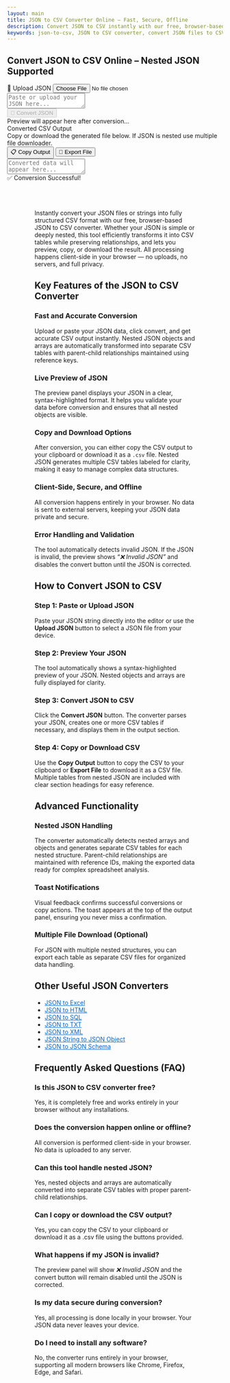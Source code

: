 ```yaml
---
layout: main
title: JSON to CSV Converter Online – Fast, Secure, Offline
description: Convert JSON to CSV instantly with our free, browser-based tool. Fast, secure, offline, and easy to use. Perfect for  everyone.
keywords: json-to-csv, JSON to CSV converter, convert JSON files to CSV, online JSON to CSV tool, free JSON to CSV
---
```


<script src="https://code.jquery.com/jquery-3.6.0.min.js"></script>
<script src="https://cdn.jsdelivr.net/npm/jsonview@1.2.0/dist/jquery.jsonview.min.js"></script>
<link href="https://cdn.jsdelivr.net/npm/jsonview@1.2.0/dist/jquery.jsonview.min.css" rel="stylesheet">
<section>  <h1>Convert JSON to CSV Online – Nested JSON Supported</h1> </section>
<div class="jsonx-container">
  <!-- Top Panel -->
  <div class="jsonx-panel">
    <div class="jsonx-pane-container">
      <!-- Left JSON Editor Pane -->
      <div class="jsonx-pane">
        <div class="jsonx-header" style="justify-content: space-between;">
          <div class="jsonx-title"></div>
          <label class="jsonx-btn jsonx-upload-label" id="uploadBtnJson">
            📂 Upload JSON
            <input id="fileInputJson" type="file" accept=".json,application/json">
          </label>
        </div>
        <textarea id="jsonInputEditor" class="jsonx-editor" placeholder="Paste or upload your JSON here..."></textarea>
      </div>
      <!-- Right Preview + Convert Pane -->
      <div class="jsonx-pane">
        <div class="jsonx-header" style="justify-content: space-between;">
          <div class="jsonx-title"></div>
          <button class="jsonx-btn primary" id="convertBtnJson" disabled>🔄 Convert JSON</button>
        </div>
        <div id="jsonPreviewArea" class="jsonx-preview">
          <div class="jsonx-placeholder">Preview will appear here after conversion...</div>
        </div>
      </div>
    </div>
  </div>
</div>

<div id="convertedFile">
<!-- CSV/Text Output Section -->
<div class="jsonx-container">
  <div class="jsonx-panel" id="outputPanel">
    <div class="jsonx-header">
      <div>
        <div class="jsonx-title">Converted CSV Output</div>
        <div class="jsonx-small">Copy or download the generated file below. If JSON is nested use multiple file downloader.</div>
      </div>
      <div class="jsonx-controls">
        <button class="jsonx-btn" id="copyOutputBtn">📋 Copy Output</button>
        <button class="jsonx-btn" id="exportOutputBtn">💾 Export File</button>
      </div>
    </div>
    <textarea id="outputArea" class="jsonx-output" placeholder="Converted data will appear here..." readonly></textarea>
  </div>
</div>
</div>
<!-- Toast -->
<div id="toastJson" class="jsonx-toast">✅ Conversion Successful!</div>

<script src="/assets/js/json-to-csv.js"></script>


<div style="margin:4rem;">

  <p>Instantly convert your JSON files or strings into fully structured CSV format with our free, browser-based JSON to CSV converter. Whether your JSON is simple or deeply nested, this tool efficiently transforms it into CSV tables while preserving relationships, and lets you preview, copy, or download the result. All processing happens client-side in your browser — no uploads, no servers, and full privacy.</p>

  <h2>Key Features of the JSON to CSV Converter</h2>

  <h3>Fast and Accurate Conversion</h3>
  <p>Upload or paste your JSON data, click convert, and get accurate CSV output instantly. Nested JSON objects and arrays are automatically transformed into separate CSV tables with parent-child relationships maintained using reference keys.</p>

  <h3>Live Preview of JSON</h3>
  <p>The preview panel displays your JSON in a clear, syntax-highlighted format. It helps you validate your data before conversion and ensures that all nested objects are visible.</p>

  <h3>Copy and Download Options</h3>
  <p>After conversion, you can either copy the CSV output to your clipboard or download it as a <code>.csv</code> file. Nested JSON generates multiple CSV tables labeled for clarity, making it easy to manage complex data structures.</p>

  <h3>Client-Side, Secure, and Offline</h3>
  <p>All conversion happens entirely in your browser. No data is sent to external servers, keeping your JSON data private and secure.</p>

  <h3>Error Handling and Validation</h3>
  <p>The tool automatically detects invalid JSON. If the JSON is invalid, the preview shows <em>“❌ Invalid JSON”</em> and disables the convert button until the JSON is corrected.</p>

  <h2>How to Convert JSON to CSV</h2>

  <h3>Step 1: Paste or Upload JSON</h3>
  <p>Paste your JSON string directly into the editor or use the <strong>Upload JSON</strong> button to select a JSON file from your device.</p>

  <h3>Step 2: Preview Your JSON</h3>
  <p>The tool automatically shows a syntax-highlighted preview of your JSON. Nested objects and arrays are fully displayed for clarity.</p>

  <h3>Step 3: Convert JSON to CSV</h3>
  <p>Click the <strong>Convert JSON</strong> button. The converter parses your JSON, creates one or more CSV tables if necessary, and displays them in the output section.</p>

  <h3>Step 4: Copy or Download CSV</h3>
  <p>Use the <strong>Copy Output</strong> button to copy the CSV to your clipboard or <strong>Export File</strong> to download it as a CSV file. Multiple tables from nested JSON are included with clear section headings for easy reference.</p>

  <h2>Advanced Functionality</h2>

  <h3>Nested JSON Handling</h3>
  <p>The converter automatically detects nested arrays and objects and generates separate CSV tables for each nested structure. Parent-child relationships are maintained with reference IDs, making the exported data ready for complex spreadsheet analysis.</p>

  <h3>Toast Notifications</h3>
  <p>Visual feedback confirms successful conversions or copy actions. The toast appears at the top of the output panel, ensuring you never miss a confirmation.</p>

  <h3>Multiple File Download (Optional)</h3>
  <p>For JSON with multiple nested structures, you can export each table as separate CSV files for organized data handling.</p>

  <h2>Other Useful JSON Converters</h2>
  <ul>
    <li><a href="json-to-excel" style="color:#0066cc; text-decoration:underline;">JSON to Excel</a></li>
    <li><a href="json-to-html" style="color:#0066cc; text-decoration:underline;">JSON to HTML</a></li>
    <li><a href="json-to-sql" style="color:#0066cc; text-decoration:underline;">JSON to SQL</a></li>
    <li><a href="json-to-txt" style="color:#0066cc; text-decoration:underline;">JSON to TXT</a></li>
    <li><a href="json-to-xml" style="color:#0066cc; text-decoration:underline;">JSON to XML</a></li>
    <li><a href="json-string-to-json-object" style="color:#0066cc; text-decoration:underline;">JSON String to JSON Object</a></li>
    <li><a href="json-to-json-schema" style="color:#0066cc; text-decoration:underline;">JSON to JSON Schema</a></li>
  </ul>

  <h2>Frequently Asked Questions (FAQ)</h2>

  <h3>Is this JSON to CSV converter free?</h3>
  <p>Yes, it is completely free and works entirely in your browser without any installations.</p>

  <h3>Does the conversion happen online or offline?</h3>
  <p>All conversion is performed client-side in your browser. No data is uploaded to any server.</p>

  <h3>Can this tool handle nested JSON?</h3>
  <p>Yes, nested objects and arrays are automatically converted into separate CSV tables with proper parent-child relationships.</p>

  <h3>Can I copy or download the CSV output?</h3>
  <p>Yes, you can copy the CSV to your clipboard or download it as a .csv file using the buttons provided.</p>

  <h3>What happens if my JSON is invalid?</h3>
  <p>The preview panel will show <em>❌ Invalid JSON</em> and the convert button will remain disabled until the JSON is corrected.</p>

  <h3>Is my data secure during conversion?</h3>
  <p>Yes, all processing is done locally in your browser. Your JSON data never leaves your device.</p>

  <h3>Do I need to install any software?</h3>
  <p>No, the converter runs entirely in your browser, supporting all modern browsers like Chrome, Firefox, Edge, and Safari.</p>

</div>

<!-- ✅ WebApplication Schema -->
<script type="application/ld+json">
{
  "@context": "https://schema.org",
  "@type": "WebApplication",
  "name": "JSON to CSV Converter",
  "alternateName": "Convert JSON Files to CSV Online",
  "operatingSystem": "Any",
  "applicationCategory": "UtilityApplication",
  "applicationSubCategory": "File Conversion",
  "description": "Convert JSON files to CSV instantly with this free browser-based converter. No uploads, no installations — fast, secure, and private data conversion directly on your device.",
  "url": "https://smallsuggestions.com/json-to-csv",
  "image": "https://smallsuggestions.com/assets/img/smallsuggestions.webp",
  "creator": {
    "@type": "Organization",
    "name": "Small Suggestions",
    "url": "https://smallsuggestions.com"
  },
  "featureList": [
    "Instant JSON to CSV conversion",
    "Handles nested JSON with multiple CSV tables",
    "Preview JSON with syntax highlighting before conversion",
    "Copy CSV to clipboard or export as .csv file",
    "No software installation required",
    "Completely client-side — no data uploads"
  ],
  "offers": {
    "@type": "Offer",
    "price": "0",
    "priceCurrency": "USD",
    "category": "Free"
  },
  "softwareVersion": "1.0.0",
  "browserRequirements": "Works on all JavaScript-enabled browsers",
  "permissions": "No data storage or tracking involved",
  "inLanguage": "en",
  "about": {
    "@type": "Thing",
    "name": "JSON to CSV Conversion",
    "sameAs": [
      "https://en.wikipedia.org/wiki/JSON",
      "https://en.wikipedia.org/wiki/Comma-separated_values"
    ]
  },
  "relatedLink": [
    "https://smallsuggestions.com/json-to-excel",
    "https://smallsuggestions.com/json-to-html",
    "https://smallsuggestions.com/json-to-pdf",
    "https://smallsuggestions.com/json-to-sql",
    "https://smallsuggestions.com/json-to-txt",
    "https://smallsuggestions.com/json-to-xml"
  ]
}
</script>
<!-- ✅ ConvertAction Schema -->
<script type="application/ld+json">
{
  "@context": "https://schema.org",
  "@type": "Action",
  "@id": "#convertJsonToCsv",
  "name": "Convert JSON to CSV",
  "description": "This online tool lets you convert JSON files or strings into CSV format directly in your browser with no uploads or installations.",
  "actionStatus": "PotentialActionStatus",
  "agent": {
    "@type": "WebApplication",
    "name": "JSON to CSV Converter",
    "url": "https://smallsuggestions.com/json-to-csv"
  },
  "object": {
    "@type": "Dataset",
    "name": "JSON Dataset",
    "description": "JSON file or string containing structured data."
  },
  "result": {
    "@type": "Dataset",
    "name": "CSV File",
    "description": "CSV file generated from uploaded JSON data, including multiple tables for nested JSON."
  },
  "target": {
    "@type": "EntryPoint",
    "urlTemplate": "https://smallsuggestions.com/json-to-csv",
    "actionPlatform": [
      "https://schema.org/DesktopWebPlatform",
      "https://schema.org/MobileWebPlatform"
    ]
  }
}
</script>
<!-- ✅ Dataset Schema -->
<script type="application/ld+json">
{
  "@context": "https://schema.org",
  "@graph": [
    {
      "@type": "Dataset",
      "@id": "#inputJsonDataset",
      "name": "JSON Data Input",
      "description": "Structured JSON data uploaded or pasted by users to convert into CSV format.",
      "keywords": ["JSON", "Nested JSON", "Data conversion", "JSON to CSV"],
      "license": "https://creativecommons.org/licenses/by/4.0/",
      "creator": {
        "@type": "Organization",
        "name": "Small Suggestions"
      }
    },
    {
      "@type": "Dataset",
      "@id": "#outputCsvDataset",
      "name": "CSV File Output",
      "description": "CSV file generated from the input JSON data, including separate tables for nested objects.",
      "keywords": ["CSV", "Comma Separated Values", "Spreadsheet", "Data export"],
      "license": "https://creativecommons.org/licenses/by/4.0/",
      "creator": {
        "@type": "Organization",
        "name": "Small Suggestions"
      }
    }
  ]
}
</script>

<!-- ✅ HowTo Schema -->
<script type="application/ld+json">
{
  "@context": "https://schema.org",
  "@type": "HowTo",
  "name": "How to Convert JSON to CSV",
  "description": "Follow these simple steps to convert your JSON data into CSV format using our free web tool.",
  "step": [
    {
      "@type": "HowToStep",
      "position": 1,
      "name": "Paste or Upload JSON",
      "text": "Paste your JSON string into the editor or use the Upload button to select a JSON file from your device."
    },
    {
      "@type": "HowToStep",
      "position": 2,
      "name": "Preview Your JSON",
      "text": "View your JSON content in the preview panel with syntax highlighting to ensure it's correctly formatted."
    },
    {
      "@type": "HowToStep",
      "position": 3,
      "name": "Convert to CSV",
      "text": "Click the Convert JSON button to generate CSV output, including separate tables for nested JSON."
    },
    {
      "@type": "HowToStep",
      "position": 4,
      "name": "Copy or Download CSV",
      "text": "Copy the CSV to your clipboard or download it as a .csv file. Nested JSON will produce multiple CSV tables."
    }
  ]
}
</script>
<!-- ✅ ItemList Schema -->
<script type="application/ld+json">
{
  "@context": "https://schema.org",
  "@type": "ItemList",
  "name": "Related JSON Conversion Tools",
  "itemListOrder": "Ascending",
  "itemListElement": [
    { "@type": "ListItem", "position": 1, "name": "JSON to Excel", "url": "https://smallsuggestions.com/json-to-excel" },
    { "@type": "ListItem", "position": 2, "name": "JSON to HTML", "url": "https://smallsuggestions.com/json-to-html" },
    { "@type": "ListItem", "position": 3, "name": "JSON to PDF", "url": "https://smallsuggestions.com/json-to-pdf" },
    { "@type": "ListItem", "position": 4, "name": "JSON to TXT", "url": "https://smallsuggestions.com/json-to-txt" },
    { "@type": "ListItem", "position": 5, "name": "JSON to SQL", "url": "https://smallsuggestions.com/json-to-sql" },
    { "@type": "ListItem", "position": 6, "name": "JSON to XML", "url": "https://smallsuggestions.com/json-to-xml" },
    { "@type": "ListItem", "position": 7, "name": "JSON String to JSON Object", "url": "https://smallsuggestions.com/json-string-to-json-object" },
    { "@type": "ListItem", "position": 8, "name": "JSON to JSON Schema", "url": "https://smallsuggestions.com/json-to-json-schema" }
  ]
}
</script>
<!-- ✅ FAQPage Schema -->
<script type="application/ld+json">
{
  "@context": "https://schema.org",
  "@type": "FAQPage",
  "mainEntity": [
    {
      "@type": "Question",
      "name": "Is this JSON to CSV converter free to use?",
      "acceptedAnswer": { "@type": "Answer", "text": "Yes, our JSON to CSV converter is completely free and works directly in your browser." }
    },
    {
      "@type": "Question",
      "name": "Does the conversion happen online or offline?",
      "acceptedAnswer": { "@type": "Answer", "text": "All conversions happen client-side in your browser. No data is uploaded or stored on external servers." }
    },
    {
      "@type": "Question",
      "name": "Can this tool handle nested JSON?",
      "acceptedAnswer": { "@type": "Answer", "text": "Yes, nested JSON objects and arrays are automatically converted into separate CSV tables with reference IDs for relationships." }
    },
    {
      "@type": "Question",
      "name": "Can I copy or download the CSV output?",
      "acceptedAnswer": { "@type": "Answer", "text": "Yes, you can copy the CSV to your clipboard or export it as a .csv file using the provided buttons." }
    },
    {
      "@type": "Question",
      "name": "Do I need to install any software?",
      "acceptedAnswer": { "@type": "Answer", "text": "No installation is required. The converter runs entirely in your web browser." }
    },
    {
      "@type": "Question",
      "name": "Will my data formatting stay intact?",
      "acceptedAnswer": { "@type": "Answer", "text": "Yes, your JSON structure and values are preserved, and nested objects are properly separated into tables." }
    },
    {
      "@type": "Question",
      "name": "Can I use this tool on mobile devices?",
      "acceptedAnswer": { "@type": "Answer", "text": "Yes, it works smoothly on all mobile browsers that support JavaScript." }
    },
    {
      "@type": "Question",
      "name": "Are there any file size limits?",
      "acceptedAnswer": { "@type": "Answer", "text": "No, there are no file size restrictions. Conversion depends only on your browser's memory capacity." }
    },
    {
      "@type": "Question",
      "name": "Which CSV options are available?",
      "acceptedAnswer": { "@type": "Answer", "text": "You can copy the CSV, export it as a .csv file, and for nested JSON, multiple CSV tables are created automatically." }
    },
    {
      "@type": "Question",
      "name": "Which browsers are supported?",
      "acceptedAnswer": { "@type": "Answer", "text": "All modern browsers are supported, including Chrome, Firefox, Edge, and Safari." }
    }
  ]
}
</script>
